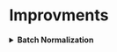 <h1>Improvments</h1>

<div style='width:1000px;margin:auto'>

<details><summary><b>Batch Normalization</b></summary><pre><code>import torch.nn as nn

# ...
self.conv1 = nn.Conv1d(in_channels=1, out_channels=10,
kernel_size=5,
stride=1)
self.conv1_bn = nn.BatchNorm1d(num_features=10)
# ...
def forward(self, x):
# ...
x = F.relu(self.conv1(x))
x = self.conv1_bn(x)
# ...
</code></pre>
</p></details>


</div>